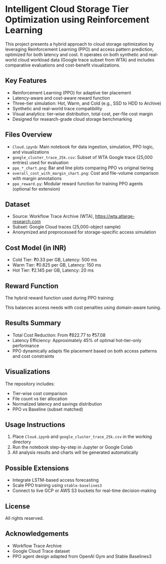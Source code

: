 # Intelligent Cloud Storage Tier Optimization using Reinforcement Learning

This project presents a hybrid approach to cloud storage optimization by leveraging Reinforcement Learning (PPO) and access pattern prediction, optimized for both latency and cost. It operates on both synthetic and real-world cloud workload data (Google trace subset from WTA) and includes comparative evaluations and cost-benefit visualizations.

## Key Features

- Reinforcement Learning (PPO) for adaptive tier placement
- Latency-aware and cost-aware reward function
- Three-tier simulation: Hot, Warm, and Cold (e.g., SSD to HDD to Archive)
- Synthetic and real-world trace compatibility
- Visual analytics: tier-wise distribution, total cost, per-file cost margin
- Designed for research-grade cloud storage benchmarking

## Files Overview

- `Cloud.ipynb`: Main notebook for data ingestion, simulation, PPO logic, and visualizations
- `google_cluster_trace_25k.csv`: Subset of WTA Google trace (25,000 entries) used for evaluation
- `ppo_*_chart.png`: Bar and line plots comparing PPO vs original tiering
- `overall_cost_with_margin_chart.png`: Cost and file-volume comparison with margin annotations
- `ppo_reward.py`: Modular reward function for training PPO agents (optional for extension)

## Dataset

- Source: Workflow Trace Archive (WTA), https://wta.atlarge-research.com
- Subset: Google Cloud traces (25,000-object sample)
- Anonymized and preprocessed for storage-specific access simulation

## Cost Model (in INR)

- Cold Tier: ₹0.33 per GB, Latency: 500 ms
- Warm Tier: ₹0.825 per GB, Latency: 150 ms
- Hot Tier: ₹2.145 per GB, Latency: 20 ms

## Reward Function

The hybrid reward function used during PPO training:


This balances access needs with cost penalties using domain-aware tuning.

## Results Summary

- Total Cost Reduction: From ₹822.77 to ₹57.08
- Latency Efficiency: Approximately 45% of optimal hot-tier-only performance
- PPO dynamically adapts file placement based on both access patterns and cost constraints

## Visualizations

The repository includes:

- Tier-wise cost comparison
- File count vs tier allocation
- Normalized latency and savings distribution
- PPO vs Baseline (subset matched)

## Usage Instructions

1. Place `Cloud.ipynb` and `google_cluster_trace_25k.csv` in the working directory
2. Run the notebook step-by-step in Jupyter or Google Colab
3. All analysis results and charts will be generated automatically

## Possible Extensions

- Integrate LSTM-based access forecasting
- Scale PPO training using `stable-baselines3`
- Connect to live GCP or AWS S3 buckets for real-time decision-making

## License

All rights reserved.

## Acknowledgements

- Workflow Trace Archive
- Google Cloud Trace dataset
- PPO agent design adapted from OpenAI Gym and Stable Baselines3
